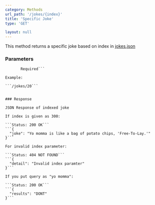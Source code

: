 ```yaml
---
category: Methods
url_path: '/jokes/{index}'
title: 'Specific Joke'
type: 'GET'

layout: null
---
```


This method returns a specific joke based on index in [jokes.json](https://github.com/beanboi7/yomomma-apiv2/blob/master/jokes.json)

### Parameters

```index: Returns joke of the given index. 
       Required```

Example: 

```/jokes/20```


### Response

JSON Response of indexed joke

If index is given as 300:

```Status: 200 OK```
```{
  "joke": "Yo momma is like a bag of potato chips, 'Free-To-Lay.'"
}```

For invalid index parameter:

```Status: 404 NOT FOUND```
```{
  "detail": "Invalid index paramter"
}```

If you put query as "yo momma":

```Status: 200 OK```
```{
  "results": "DONT"
}```